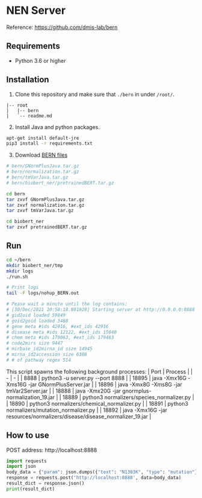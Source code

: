# NEN Server

Reference: https://github.com/dmis-lab/bern

## Requirements

- Python 3.6 or higher

## Installation

1. Clone this repository and make sure that `./bern` in under `/root/`.
```
|-- root
|   |-- bern
|   `-- readme.md
```

2. Install Java and python packages. 
```bash
apt-get install default-jre
pip3 install -r requirements.txt
```

3. Download [BERN files](https://drive.google.com/drive/folders/1ximevPy_HHZtYKy8l7OEPv1lbGuaJfPr?usp=sharing)
```bash
# bern/GNormPlusJava.tar.gz
# bern/normalization.tar.gz
# bern/tmVarJava.tar.gz
# bern/biobert_ner/pretrainedBERT.tar.gz

cd bern
tar zxvf GNormPlusJava.tar.gz
tar zxvf normalization.tar.gz
tar zxvf tmVarJava.tar.gz

cd biobert_ner
tar zxvf pretrainedBERT.tar.gz
```

## Run
```bash
cd ~/bern
mkdir biobert_ner/tmp
mkdir logs
./run.sh

# Print logs
tail -F logs/nohup_BERN.out

# Pease wait a minute until the log contains:
# [30/Dec/2021 10:58:18.801928] Starting server at http://0.0.0.0:8888
# gid2oid loaded 59849
# goid2goid loaded 3468
# gene meta #ids 42916, #ext_ids 42916
# disease meta #ids 12122, #ext_ids 15040
# chem meta #ids 179063, #ext_ids 179463
# code2mirs size 9447
# mirbase_id2mirna_id size 14945
# mirna_id2accession size 6308
# # of pathway regex 514
```

This script spawns the following background processes:
| Port | Process |
| - | - |
| 8888 | python3 -u server.py --port 8888 |
| 18895 | java -Xmx16G -Xms16G -jar GNormPlusServer.jar |
| 18896 | java -Xmx8G -Xms8G -jar tmVar2Server.jar |
| 18888 | java -Xmx20G -jar gnormplus-normalization_19.jar |
| 18889 | python3 normalizers/species_normalizer.py |
| 18890 | python3 normalizers/chemical_normalizer.py |
| 18891 | python3 normalizers/mutation_normalizer.py |
| 18892 | java -Xmx16G -jar resources/normalizers/disease/disease_normalizer_19.jar |

## How to use
POST address: http://localhost:8888

```python
import requests
import json
body_data = {"param": json.dumps({"text": "N1303K", "type": "mutation"})}
response = requests.post('http://localhost:8888', data=body_data)
result_dict = response.json()
print(result_dict)
```
